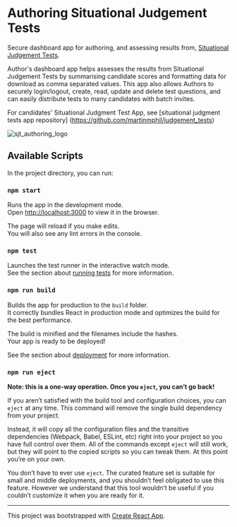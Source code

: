 # Authoring Situational Judgement Tests

Secure dashboard app for authoring, and assessing results from, [Situational Judgement Tests](https://en.wikipedia.org/wiki/Situational_judgement_test).

Author's dashboard app helps assesses the results from Situational Judgement Tests by summarising candidate scores and formatting data for download as comma separated values. This app also allows Authors to securely login/logout, create, read, update and delete test questions, and can easily distribute tests to many candidates with batch invites. 

For candidates' Situational Judgment Test App, see [situational judgment tests app repository] (https://github.com/martinmphil/judgement_tests)

![sjt_authoring_logo](https://user-images.githubusercontent.com/37618836/75996959-8be18580-5ef6-11ea-9ab6-998b5baafa6f.png)

## Available Scripts

In the project directory, you can run:

### `npm start`

Runs the app in the development mode.<br />
Open [http://localhost:3000](http://localhost:3000) to view it in the browser.

The page will reload if you make edits.<br />
You will also see any lint errors in the console.

### `npm test`

Launches the test runner in the interactive watch mode.<br />
See the section about [running tests](https://facebook.github.io/create-react-app/docs/running-tests) for more information.

### `npm run build`

Builds the app for production to the `build` folder.<br />
It correctly bundles React in production mode and optimizes the build for the best performance.

The build is minified and the filenames include the hashes.<br />
Your app is ready to be deployed!

See the section about [deployment](https://facebook.github.io/create-react-app/docs/deployment) for more information.

### `npm run eject`

**Note: this is a one-way operation. Once you `eject`, you can’t go back!**

If you aren’t satisfied with the build tool and configuration choices, you can `eject` at any time. This command will remove the single build dependency from your project.

Instead, it will copy all the configuration files and the transitive dependencies (Webpack, Babel, ESLint, etc) right into your project so you have full control over them. All of the commands except `eject` will still work, but they will point to the copied scripts so you can tweak them. At this point you’re on your own.

You don’t have to ever use `eject`. The curated feature set is suitable for small and middle deployments, and you shouldn’t feel obligated to use this feature. However we understand that this tool wouldn’t be useful if you couldn’t customize it when you are ready for it.

----------

This project was bootstrapped with [Create React App](https://github.com/facebook/create-react-app).

